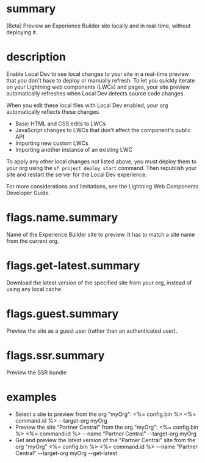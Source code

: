 # summary

[Beta] Preview an Experience Builder site locally and in real-time, without deploying it.

# description

Enable Local Dev to see local changes to your site in a real-time preview that you don't have to deploy or manually refresh. To let you quickly iterate on your Lightning web components (LWCs) and pages, your site preview automatically refreshes when Local Dev detects source code changes.

When you edit these local files with Local Dev enabled, your org automatically reflects these changes.

- Basic HTML and CSS edits to LWCs
- JavaScript changes to LWCs that don't affect the component's public API
- Importing new custom LWCs
- Importing another instance of an existing LWC

To apply any other local changes not listed above, you must deploy them to your org using the `sf project deploy start` command. Then republish your site and restart the server for the Local Dev experience.

For more considerations and limitations, see the Lightning Web Components Developer Guide.

# flags.name.summary

Name of the Experience Builder site to preview. It has to match a site name from the current org.

# flags.get-latest.summary

Download the latest version of the specified site from your org, instead of using any local cache.

# flags.guest.summary

Preview the site as a guest user (rather than an authenticated user).

# flags.ssr.summary

Preview the SSR bundle

# examples

- Select a site to preview from the org "myOrg":
  <%= config.bin %> <%= command.id %> --target-org myOrg
- Preview the site "Partner Central" from the org "myOrg":
  <%= config.bin %> <%= command.id %> --name "Partner Central" --target-org myOrg
- Get and preview the latest version of the "Partner Central" site from the org "myOrg"
  <%= config.bin %> <%= command.id %> --name "Partner Central" --target-org myOrg --get-latest

